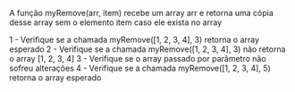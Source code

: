 A função myRemove(arr, item) recebe um array arr e retorna uma cópia desse array sem o elemento item caso ele exista no array

1 - Verifique se a chamada myRemove([1, 2, 3, 4], 3) retorna o array esperado
2 - Verifique se a chamada myRemove([1, 2, 3, 4], 3) não retorna o array [1, 2, 3, 4]
3 - Verifique se o array passado por parâmetro não sofreu alterações
4 - Verifique se a chamada myRemove([1, 2, 3, 4], 5) retorna o array esperado